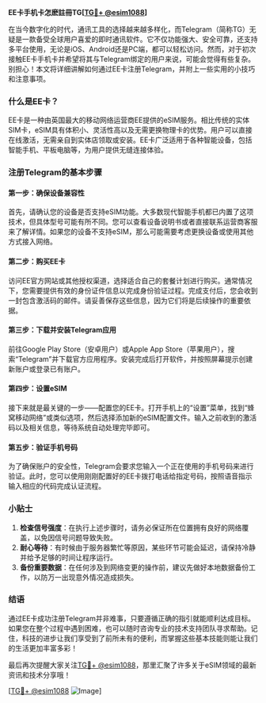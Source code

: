 **EE卡手机卡怎麽註冊TG[[TG💪+ @esim1088](https://t.me/s/esim1088)]**

在当今数字化的时代，通讯工具的选择越来越多样化，而Telegram（简称TG）无疑是一款备受全球用户喜爱的即时通讯软件。它不仅功能强大、安全可靠，还支持多平台使用，无论是iOS、Android还是PC端，都可以轻松访问。然而，对于初次接触EE卡手机卡并希望将其与Telegram绑定的用户来说，可能会觉得有些复杂。别担心！本文将详细讲解如何通过EE卡注册Telegram，并附上一些实用的小技巧和注意事项。

### 什么是EE卡？

EE卡是一种由英国最大的移动网络运营商EE提供的eSIM服务。相比传统的实体SIM卡，eSIM具有体积小、灵活性高以及无需更换物理卡的优势。用户可以直接在线激活，无需亲自到实体店领取或安装。EE卡广泛适用于各种智能设备，包括智能手机、平板电脑等，为用户提供无缝连接体验。

### 注册Telegram的基本步骤

#### 第一步：确保设备兼容性
首先，请确认您的设备是否支持eSIM功能。大多数现代智能手机都已内置了这项技术，但具体型号可能有所不同。您可以查看设备说明书或者直接联系运营商客服来了解详情。如果您的设备不支持eSIM，那么可能需要考虑更换设备或使用其他方式接入网络。

#### 第二步：购买EE卡
访问EE官方网站或其他授权渠道，选择适合自己的套餐计划进行购买。通常情况下，您需要提供有效的身份证件信息以完成身份验证过程。完成支付后，您会收到一封包含激活码的邮件。请妥善保存这些信息，因为它们将是后续操作的重要依据。

#### 第三步：下载并安装Telegram应用
前往Google Play Store（安卓用户）或Apple App Store（苹果用户），搜索“Telegram”并下载官方应用程序。安装完成后打开软件，并按照屏幕提示创建新账户或登录已有账户。

#### 第四步：设置eSIM
接下来就是最关键的一步——配置您的EE卡。打开手机上的“设置”菜单，找到“蜂窝移动网络”或类似选项，然后选择添加新的eSIM配置文件。输入之前收到的激活码以及相关信息，等待系统自动处理完毕即可。

#### 第五步：验证手机号码
为了确保账户的安全性，Telegram会要求您输入一个正在使用的手机号码来进行验证。此时，您可以使用刚刚配置好的EE卡拨打电话给指定号码，按照语音指示输入相应的代码完成认证流程。

### 小贴士

1. **检查信号强度**：在执行上述步骤时，请务必保证所在位置拥有良好的网络覆盖，以免因信号问题导致失败。
2. **耐心等待**：有时候由于服务器繁忙等原因，某些环节可能会延迟，请保持冷静并给予足够的时间让程序运行。
3. **备份重要数据**：在任何涉及到网络变更的操作前，建议先做好本地数据备份工作，以防万一出现意外情况造成损失。

### 结语

通过EE卡成功注册Telegram并非难事，只要遵循正确的指引就能顺利达成目标。如果您在整个过程中遇到困难，也可以随时咨询专业的技术支持团队寻求帮助。记住，科技的进步让我们享受到了前所未有的便利，而掌握这些基本技能则能让我们的生活更加丰富多彩！

最后再次提醒大家关注[TG💪+ @esim1088](https://t.me/s/esim1088)，那里汇聚了许多关于eSIM领域的最新资讯和技术分享哦！

[[TG💪+ @esim1088](https://t.me/s/esim1088) ![Image](https://i.postimg.cc/4NQfJmqS/Snipaste-2025-05-13-00-14-12.png)]